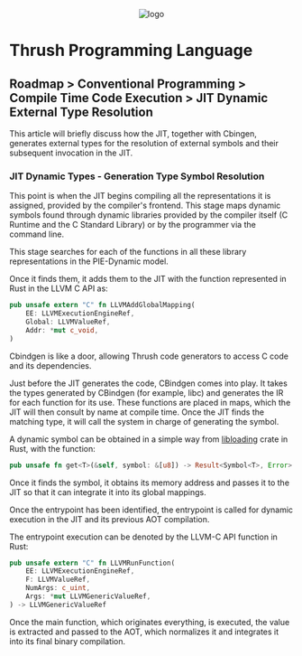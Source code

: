 <p align="center">
  <img src= "https://github.com/thrushlang/thrushc/blob/master/assets/thrushlang-v1.5.png" alt= "logo" style= "width: 2hv; height: 2hv;"> </img>
</p>

# Thrush Programming Language 

## Roadmap > Conventional Programming > Compile Time Code Execution > JIT Dynamic External Type Resolution

This article will briefly discuss how the JIT, together with Cbingen, generates external types for the resolution of external symbols and their subsequent invocation in the JIT.

### JIT Dynamic Types - Generation Type Symbol Resolution

This point is when the JIT begins compiling all the representations it is assigned, provided by the compiler's frontend. This stage maps dynamic symbols found through dynamic libraries provided by the compiler itself (C Runtime and the C Standard Library) or by the programmer via the command line.

This stage searches for each of the functions in all these library representations in the PIE-Dynamic model.

Once it finds them, it adds them to the JIT with the function represented in Rust in the LLVM C API as:

```rust
pub unsafe extern "C" fn LLVMAddGlobalMapping(
    EE: LLVMExecutionEngineRef,
    Global: LLVMValueRef,
    Addr: *mut c_void,
)
```
Cbindgen is like a door, allowing Thrush code generators to access C code and its dependencies.

Just before the JIT generates the code, CBindgen comes into play. It takes the types generated by CBindgen (for example, libc) and generates the IR for each function for its use. These functions are placed in maps, which the JIT will then consult by name at compile time. Once the JIT finds the matching type, it will call the system in charge of generating the symbol.

A dynamic symbol can be obtained in a simple way from [libloading](https://crates.io/crates/libloading) crate in Rust, with the function:

```rust
pub unsafe fn get<T>(&self, symbol: &[u8]) -> Result<Symbol<T>, Error>
```
Once it finds the symbol, it obtains its memory address and passes it to the JIT so that it can integrate it into its global mappings.

Once the entrypoint has been identified, the entrypoint is called for dynamic execution in the JIT and its previous AOT compilation.

The entrypoint execution can be denoted by the LLVM-C API function in Rust:

```rust
pub unsafe extern "C" fn LLVMRunFunction(
    EE: LLVMExecutionEngineRef,
    F: LLVMValueRef,
    NumArgs: c_uint,
    Args: *mut LLVMGenericValueRef,
) -> LLVMGenericValueRef
```
Once the main function, which originates everything, is executed, the value is extracted and passed to the AOT, which normalizes it and integrates it into its final binary compilation.
